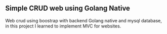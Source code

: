## Simple CRUD web using Golang Native
Web crud using boostrap with backend Golang native and mysql database, in this project I learned to implement MVC for websites.
